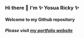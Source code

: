 ### Hi there 👋 I'm ✨ Yosua Ricky ✨

#### Welcome to my Github repository

##### Please visit [my portfolio website](https://ysricky.github.io/)
